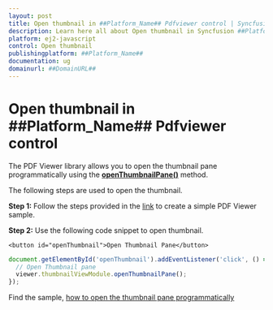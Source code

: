 ```yaml
---
layout: post
title: Open thumbnail in ##Platform_Name## Pdfviewer control | Syncfusion
description: Learn here all about Open thumbnail in Syncfusion ##Platform_Name## Pdfviewer control of Syncfusion Essential JS 2 and more.
platform: ej2-javascript
control: Open thumbnail 
publishingplatform: ##Platform_Name##
documentation: ug
domainurl: ##DomainURL##
---
```


# Open thumbnail in ##Platform_Name## Pdfviewer control

The PDF Viewer library allows you to open the thumbnail pane programmatically using the [**openThumbnailPane()**](https://ej2.syncfusion.com/documentation/api/pdfviewer/thumbnailView/#openthumbnailpane) method.

The following steps are used to open the thumbnail.

**Step 1:** Follow the steps provided in the [link](https://ej2.syncfusion.com/documentation/pdfviewer/getting-started/) to create a simple PDF Viewer sample.

**Step 2:** Use the following code snippet to open thumbnail.

```
<button id="openThumbnail">Open Thumbnail Pane</button>
```

```ts
document.getElementById('openThumbnail').addEventListener('click', () => {
  // Open Thumbnail pane
  viewer.thumbnailViewModule.openThumbnailPane();
});
```

Find the sample, [how to open the thumbnail pane programmatically](https://stackblitz.com/edit/hjoij3?file=index.ts)